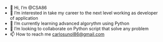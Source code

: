 - 👋 Hi, I’m @CSA86
- 👀 I’m interested in take my career to the next level working as developer of application
- 🌱 I’m currently learning advanced algorythm using Python
- 💞️ I’m looking to collaborate on Python script that solve any problem
- 📫 How to reach me carlosunol86@gmail.com

<!---
CSA86/CSA86 is a ✨ special ✨ repository because its `README.md` (this file) appears on your GitHub profile.
You can click the Preview link to take a look at your changes.
--->
